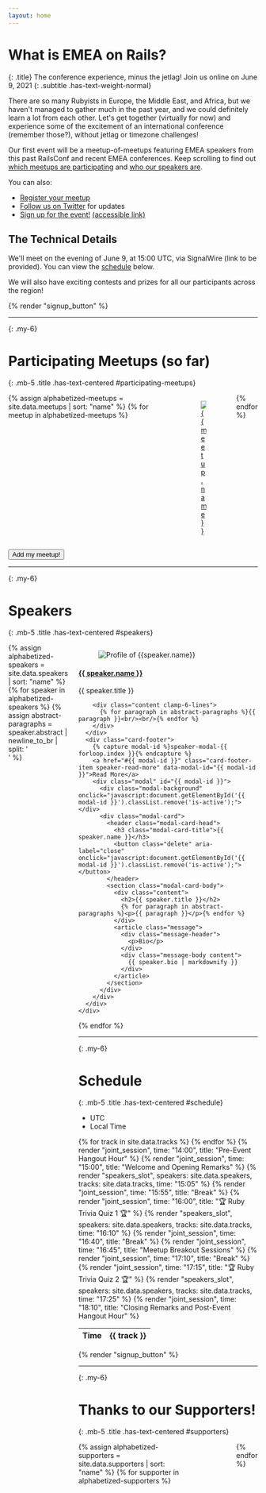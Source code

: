 ```yaml
---
layout: home
---
```


<div class="content" markdown=1>

# What is EMEA on Rails?
{: .title}
The conference experience, minus the jetlag! Join us online on June 9, 2021
{: .subtitle .has-text-weight-normal}

There are so many Rubyists in Europe, the Middle East, and Africa, but we haven't managed to gather much in the past year, and we could definitely learn a lot from each other. Let's get together (virtually for now) and experience some of the excitement of an international conference (remember those?), without jetlag or timezone challenges!

Our first event will be a meetup-of-meetups featuring EMEA speakers from this past RailsConf and recent EMEA conferences. Keep scrolling to find out [which meetups are participating](#participating-meetups) and [who our speakers are](#speakers).

You can also:

* [Register your meetup](https://forms.gle/s44Z78KySXYurX27A)
* [Follow us on Twitter](https://twitter.com/emeaonrails) for updates
* <a href="https://lu.ma/event/evt-zcbXUT9G4Y1sVBd" data-luma-action="checkout" data-luma-event-id="evt-zcbXUT9G4Y1sVBd">Sign up for the event!</a> <a href="https://lu.ma/event/evt-zcbXUT9G4Y1sVBd">(accessible link)</a>

## The Technical Details

We'll meet on the evening of June 9, at 15:00 UTC<span class="is-hidden is-parenthesized has-pre-space has-zone local-time" data-time="2021-06-09T15:00:00Z"></span>, via SignalWire (link to be provided). You can view the [schedule](#schedule) below.

We will also have exciting contests and prizes for all our participants across the region!

</div>

{% render "signup_button" %}

----
{: .my-6}

# Participating Meetups (so far)
{: .mb-5 .title .has-text-centered #participating-meetups}

<div class="columns is-mobile is-multiline is-justify-content-center">
{% assign alphabetized-meetups = site.data.meetups | sort: "name" %}
{% for meetup in alphabetized-meetups %}
  <div class="column is-half-mobile is-one-third-tablet is-one-quarter-desktop">
    <a href="{{meetup.homepage}}" target="_blank">
      <figure class="image is-2by1">
        <img src="https://res.cloudinary.com/caplan/image/upload/w_400,h_200,c_pad,f_auto,q_auto/v1/emea-on-rails-2021/meetups/{{meetup.logo}}-logo.jpg" alt="{{meetup.name}}" />
      </figure>
    </a>
  </div>
{% endfor %}
</div>
<p class="mt-5 has-text-centered">
  <a href="https://forms.gle/s44Z78KySXYurX27A">
    <button class="button is-primary">
      <span class="icon"><i class="fa fa-file-text"></i></span>
      <span>Add my meetup!</span>
    </button>
  </a>
</p>

----
{: .my-6}

# Speakers
{: .mb-5 .title .has-text-centered #speakers}

<div class="columns is-multiline is-justify-content-center">
{% assign alphabetized-speakers = site.data.speakers | sort: "name" %}
{% for speaker in alphabetized-speakers %}
  {% assign abstract-paragraphs = speaker.abstract | newline_to_br | split: '<br />' %}
  <div class="column is-one-third-tablet" id="speaker-{{ speaker.name | downcase | replace: ' ', '-' }}-card">
    <div class="card">
      <div class="card-image">
        <figure class="image is-1by1">
          <img src="https://res.cloudinary.com/caplan/image/{% if speaker.avatar %}upload{% else %}twitter_name{% endif %}/w_400,h_400,c_fill,f_auto,q_auto/{% if speaker.avatar %}emea-on-rails-2021/speakers/{{speaker.avatar}}{% else %}{{speaker.twitter}}{% endif %}.jpg" alt="Profile of {{speaker.name}}" />
        </figure>
      </div>
      <div class="card-content">
        <div class="media">
          <div class="media-content">
            <a href="https://twitter.com/{{ speaker.twitter }}" target="_blank">
              <h4 class="title is-4">{{ speaker.name }}</h4>
            </a>
            <p class="subtitle is-6 is-italic min-2-line-height-mobile">{{ speaker.title }}</p>
          </div>
        </div>

        <div class="content clamp-6-lines">
          {% for paragraph in abstract-paragraphs %}{{ paragraph }}<br/><br/>{% endfor %}
        </div>
      </div>
      <div class="card-footer">
        {% capture modal-id %}speaker-modal-{{ forloop.index }}{% endcapture %}
        <a href="#{{ modal-id }}" class="card-footer-item speaker-read-more" data-modal-id="{{ modal-id }}">Read More</a>
        <div class="modal" id="{{ modal-id }}">
          <div class="modal-background" onclick="javascript:document.getElementById('{{ modal-id }}').classList.remove('is-active');"></div>
          <div class="modal-card">
            <header class="modal-card-head">
              <h3 class="modal-card-title">{{ speaker.name }}</h3>
              <button class="delete" aria-label="close" onclick="javascript:document.getElementById('{{ modal-id }}').classList.remove('is-active');"></button>
            </header>
            <section class="modal-card-body">
              <div class="content">
                <h2>{{ speaker.title }}</h2>
                {% for paragraph in abstract-paragraphs %}<p>{{ paragraph }}</p>{% endfor %}
              </div>
              <article class="message">
                <div class="message-header">
                  <p>Bio</p>
                </div>
                <div class="message-body content">
                  {{ speaker.bio | markdownify }}
                </div>
              </article>
            </section>
          </div>
        </div>
      </div>
    </div>
  </div>
{% endfor %}
</div>

----
{: .my-6}

# Schedule
{: .mb-5 .title .has-text-centered #schedule}

<div id="time-display-toggle" class="tabs is-toggle is-toggle-rounded">
  <ul>
    <li class="is-active" data-time="utc">
      <a class="button">
        <span>UTC</span>
      </a>
    </li>
    <li data-time="local">
      <a class="button">
        <span>Local Time<span class="is-hidden is-parenthesized has-pre-space only-zone local-time" data-time="2021-06-09T15:00:00Z"></span></span>
      </a>
    </li>
  </ul>
</div>

<div class="table-container">
  <table id="schedule-table" class="table is-striped is-fullwidth">
    <thead>
      <th>Time</th>
      {% for track in site.data.tracks %}
        <th>{{ track }}</th>
      {% endfor %}
    </thead>
    <tbody>
      {% render "joint_session", time: "14:00", title: "Pre-Event Hangout Hour" %}
      {% render "joint_session", time: "15:00", title: "Welcome and Opening Remarks" %}
      {% render "speakers_slot", speakers: site.data.speakers, tracks: site.data.tracks, time: "15:05" %}
      {% render "joint_session", time: "15:55", title: "Break" %}
      {% render "joint_session", time: "16:00", title: "🏆 Ruby Trivia Quiz 1 🏆" %}
      {% render "speakers_slot", speakers: site.data.speakers, tracks: site.data.tracks, time: "16:10" %}
      {% render "joint_session", time: "16:40", title: "Break" %}
      {% render "joint_session", time: "16:45", title: "Meetup Breakout Sessions" %}
      {% render "joint_session", time: "17:10", title: "Break" %}
      {% render "joint_session", time: "17:15", title: "🏆 Ruby Trivia Quiz 2 🏆" %}
      {% render "speakers_slot", speakers: site.data.speakers, tracks: site.data.tracks, time: "17:25" %}
      {% render "joint_session", time: "18:10", title: "Closing Remarks and Post-Event Hangout Hour" %}
    </tbody>
  </table>
</div>
{% render "signup_button" %}

----
{: .my-6}

# Thanks to our Supporters!
{: .mb-5 .title .has-text-centered #supporters}

<div class="columns is-mobile is-multiline is-justify-content-center">
{% assign alphabetized-supporters = site.data.supporters | sort: "name" %}
{% for supporter in alphabetized-supporters %}
  <div class="column is-half-mobile is-one-third-tablet is-one-quarter-desktop">
    <a href="{{supporter.homepage}}" target="_blank">
      <figure class="image is-2by1">
        <img src="https://res.cloudinary.com/caplan/image/upload/w_400,h_200,c_lpad,f_auto,q_auto/v1/emea-on-rails-2021/supporters/{{supporter.logo}}-logo.jpg" alt="{{supporter.name}}" />
      </figure>
    </a>
  </div>
{% endfor %}
</div>


<script id="luma-checkout" src="https://embed.lu.ma/checkout-button.js"></script>
<script type="text/javascript">
  var forEach = Array.prototype.forEach;

  document.body.addEventListener("keyup", function(e) {
    if (e.keyCode !== 27) return;
    var modal = document.getElementsByClassName("modal is-active")[0];
    if (modal) modal.classList.remove('is-active');
  });

  forEach.call(document.getElementsByClassName("speaker-schedule-listing"), function(el) {
    el.addEventListener("click", function(e) {
      e.preventDefault();
      var modalId = document.querySelector("#speaker-" + el.dataset.speakerSlug + "-card .card-footer a.speaker-read-more").dataset.modalId;
      document.getElementById(modalId).classList.add('is-active');
    });
  });

  forEach.call(document.getElementsByClassName("speaker-read-more"), function(el) {
    el.addEventListener("click", function(e) {
      e.preventDefault();
      document.getElementById(el.dataset.modalId).classList.add('is-active');
    });
  });

  forEach.call(document.getElementsByClassName('local-time'), function(el) {
    var time = (new Date(Date.parse(el.dataset.time))).toLocaleTimeString('en-us',{timeZoneName:'short', hour12: false}).replace(/:\d\d /, ' ');
    if (el.classList.contains("only-zone")) {
      time = time.split(' ')[1];
    } else if (!el.classList.contains("has-zone")) {
      time = time.split(' ')[0];
    }
    if (el.classList.contains("is-parenthesized")) time = "(" + time + ")";
    if (el.classList.contains("has-pre-space")) time = " " + time;
    el.innerHTML = time;
    el.classList.remove('is-hidden');
  });

  var timeToggles = document.body.querySelectorAll("#time-display-toggle li");
  forEach.call(timeToggles, function(el) {
    el.addEventListener("click", function(e) {
      forEach.call(timeToggles, function(el) { el.classList.remove('is-active'); });
      el.classList.add('is-active');
      if (el.dataset.time == "utc") {
        forEach.call(document.body.querySelectorAll("#schedule-table .utc-time"), function(el) {
          el.classList.remove("is-hidden");
        });
        forEach.call(document.body.querySelectorAll("#schedule-table .local-time"), function(el) {
          el.classList.add("is-hidden");
        });
      } else {
        forEach.call(document.body.querySelectorAll("#schedule-table .local-time"), function(el) {
          el.classList.remove("is-hidden");
        });
        forEach.call(document.body.querySelectorAll("#schedule-table .utc-time"), function(el) {
          el.classList.add("is-hidden");
        });
      }
    });
  });
  document.body.querySelector("#time-display-toggle li[data-time=local]").click()
</script>
